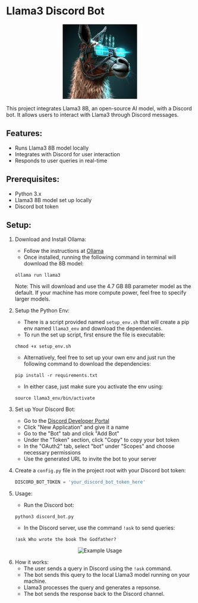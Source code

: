# Llama3 Discord Bot

<p align="center">
  <img src="resources/llama3.png" alt="Llama3 Logo" width="200"/>
</p>

This project integrates Llama3 8B, an open-source AI model, with a Discord bot. It allows users to interact with Llama3 through Discord messages.

## Features:

- Runs Llama3 8B model locally
- Integrates with Discord for user interaction
- Responds to user queries in real-time

## Prerequisites:

- Python 3.x
- Llama3 8B model set up locally
- Discord bot token

## Setup:

1. Download and Install Ollama:
    - Follow the instructions at [Ollama](https://ollama.com/)
    - Once installed, running the following command in terminal will download the 8B model:
    ```
    ollama run llama3
    ```
    Note: This will download and use the 4.7 GB 8B parameter model as the default. If your machine has more compute power, feel free to specify larger models.

2. Setup the Python Env:
    - There is a script provided named `setup_env.sh` that will create a pip env named `llama3_env` and download the dependencies.
    - To run the set up script, first ensure the file is executable:
    ```
    chmod +x setup_env.sh
    ```
    - Alternatively, feel free to set up your own env and just run the following command to download the dependencies:
    ```
    pip install -r requirements.txt
    ```
    - In either case, just make sure you activate the env using:
    ```
    source llama3_env/bin/activate
    ```

3. Set up Your Discord Bot:
   - Go to the [Discord Developer Portal](https://discord.com/developers/applications)
   - Click "New Application" and give it a name
   - Go to the "Bot" tab and click "Add Bot"
   - Under the "Token" section, click "Copy" to copy your bot token
   - In the "OAuth2" tab, select "bot" under "Scopes" and choose necessary permissions
   - Use the generated URL to invite the bot to your server

4. Create a `config.py` file in the project root with your Discord bot token:
   ```python
   DISCORD_BOT_TOKEN = 'your_discord_bot_token_here'
    ```

5. Usage:
    - Run the Discord bot:
    ```
    python3 discord_bot.py
    ```
    - In the Discord server, use the command `!ask` to send queries:
    ```
    !ask Who wrote the book The Godfather?
    ```
<p align="center">
  <img src="resources/example_usage.png" alt="Example Usage" width="600"/>
</p>

6. How it works:
    - The user sends a query in Discord using the `!ask` command.
    - The bot sends this query to the local Llama3 model running on your machine.
    - Llama3 processes the query and generates a repsonse.
    - The bot sends the response back to the Discord channel.

